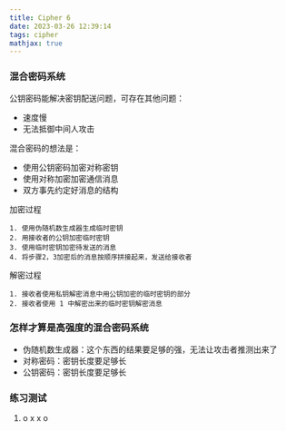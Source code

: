 ```yaml
---
title: Cipher 6
date: 2023-03-26 12:39:14
tags: cipher
mathjax: true
---
```


### 混合密码系统

公钥密码能解决密钥配送问题，可存在其他问题：

- 速度慢
- 无法抵御中间人攻击

混合密码的想法是：

- 使用公钥密码加密对称密钥
- 使用对称加密加密通信消息
- 双方事先约定好消息的结构

<!--more-->

加密过程

```text
1. 使用伪随机数生成器生成临时密钥
2. 用接收者的公钥加密临时密钥
3. 使用临时密钥加密待发送的消息
4. 将步骤2，3加密后的消息按顺序拼接起来，发送给接收者
```

解密过程

```text
1. 接收者使用私钥解密消息中用公钥加密的临时密钥的部分
2. 接收者使用 1 中解密出来的临时密钥解密消息
```

### 怎样才算是高强度的混合密码系统

- 伪随机数生成器：这个东西的结果要足够的强，无法让攻击者推测出来了
- 对称密码：密钥长度要足够长
- 公钥密码：密钥长度要足够长

### 练习测试

1. o x x o
